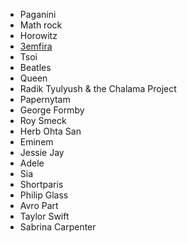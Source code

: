* Paganini
* Math rock
* Horowitz
* [3emfira](/2024/11/04/zemfira.html)
* Tsoi
* Beatles
* Queen
* Radik Tyulyush & the Chalama Project
* Papernytam
* George Formby
* Roy Smeck
* Herb Ohta San
* Eminem
* Jessie Jay
* Adele
* Sia
* Shortparis
* Philip Glass
* Avro Part
* Taylor Swift
* Sabrina Carpenter
